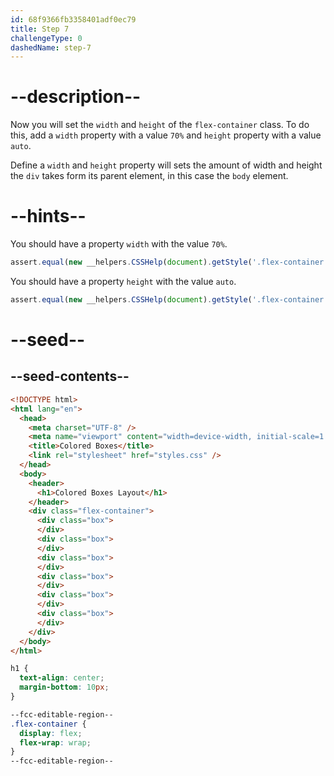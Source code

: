 ```yaml
---
id: 68f9366fb3358401adf0ec79
title: Step 7
challengeType: 0
dashedName: step-7
---
```


# --description--

Now you will set the `width` and `height` of the `flex-container` class. To do this, add a `width` property with a value `70%` and `height` property with a value `auto`.

Define a `width` and `height` property will sets the amount of width and height the `div` takes form its parent element, in this case the `body` element.

# --hints--

You should have a property `width` with the value `70%`.

```js
assert.equal(new __helpers.CSSHelp(document).getStyle('.flex-container')?.getPropVal('width'), '70%');
```

You should have a property `height` with the value `auto`.

```js
assert.equal(new __helpers.CSSHelp(document).getStyle('.flex-container')?.getPropVal('height'), 'auto');
```

# --seed--

## --seed-contents--

```html
<!DOCTYPE html>
<html lang="en">
  <head>
    <meta charset="UTF-8" />
    <meta name="viewport" content="width=device-width, initial-scale=1.0" />
    <title>Colored Boxes</title>
    <link rel="stylesheet" href="styles.css" />
  </head>
  <body>
    <header>
      <h1>Colored Boxes Layout</h1>
    </header>
    <div class="flex-container">
      <div class="box">
      </div>
      <div class="box">
      </div>
      <div class="box">
      </div>
      <div class="box">
      </div>
      <div class="box">
      </div>
      <div class="box">
      </div>
    </div>
  </body>
</html>
```

```css
h1 {
  text-align: center;
  margin-bottom: 10px;
}

--fcc-editable-region--
.flex-container {
  display: flex;
  flex-wrap: wrap;
}
--fcc-editable-region--
```
